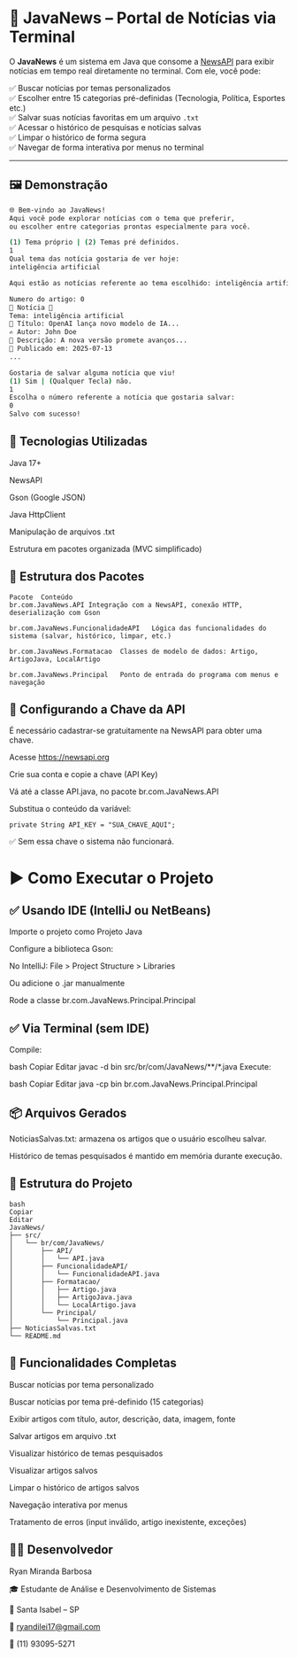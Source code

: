 # 📰 JavaNews – Portal de Notícias via Terminal

O **JavaNews** é um sistema em Java que consome a [NewsAPI](https://newsapi.org) para exibir notícias em tempo real diretamente no terminal. Com ele, você pode:

✅ Buscar notícias por temas personalizados  
✅ Escolher entre 15 categorias pré-definidas (Tecnologia, Política, Esportes etc.)  
✅ Salvar suas notícias favoritas em um arquivo `.txt`  
✅ Acessar o histórico de pesquisas e notícias salvas  
✅ Limpar o histórico de forma segura  
✅ Navegar de forma interativa por menus no terminal

---

## 🖼️ Demonstração

```bash
🌐 Bem-vindo ao JavaNews!
Aqui você pode explorar notícias com o tema que preferir,
ou escolher entre categorias prontas especialmente para você.

(1) Tema próprio | (2) Temas pré definidos.
1
Qual tema das notícia gostaria de ver hoje:
inteligência artificial

Aqui estão as notícias referente ao tema escolhido: inteligência artificial

Numero do artigo: 0
🔹 Notícia 🔹
Tema: inteligência artificial
📰 Título: OpenAI lança novo modelo de IA...
✍️ Autor: John Doe
📄 Descrição: A nova versão promete avanços...
📅 Publicado em: 2025-07-13
...

Gostaria de salvar alguma notícia que viu!
(1) Sim | (Qualquer Tecla) não.
1
Escolha o número referente a notícia que gostaria salvar:
0
Salvo com sucesso!
```
🔧 Tecnologias Utilizadas
---

Java 17+

NewsAPI

Gson (Google JSON)

Java HttpClient

Manipulação de arquivos .txt

Estrutura em pacotes organizada (MVC simplificado)

🧩 Estrutura dos Pacotes
---
```
Pacote	Conteúdo
br.com.JavaNews.API	Integração com a NewsAPI, conexão HTTP, deserialização com Gson

br.com.JavaNews.FuncionalidadeAPI	Lógica das funcionalidades do sistema (salvar, histórico, limpar, etc.)

br.com.JavaNews.Formatacao	Classes de modelo de dados: Artigo, ArtigoJava, LocalArtigo

br.com.JavaNews.Principal	Ponto de entrada do programa com menus e navegação
```
🔐 Configurando a Chave da API
---

É necessário cadastrar-se gratuitamente na NewsAPI para obter uma chave.

Acesse https://newsapi.org

Crie sua conta e copie a chave (API Key)

Vá até a classe API.java, no pacote br.com.JavaNews.API

Substitua o conteúdo da variável:
````
private String API_KEY = "SUA_CHAVE_AQUI";
````
✅ Sem essa chave o sistema não funcionará.

# ▶️ Como Executar o Projeto

✅ Usando IDE (IntelliJ ou NetBeans)
---

Importe o projeto como Projeto Java

Configure a biblioteca Gson:

No IntelliJ: File > Project Structure > Libraries

Ou adicione o .jar manualmente

Rode a classe br.com.JavaNews.Principal.Principal


✅ Via Terminal (sem IDE)
---

Compile:

bash
Copiar
Editar
javac -d bin src/br/com/JavaNews/**/*.java
Execute:

bash
Copiar
Editar
java -cp bin br.com.JavaNews.Principal.Principal

📦 Arquivos Gerados
---

NoticiasSalvas.txt: armazena os artigos que o usuário escolheu salvar.

Histórico de temas pesquisados é mantido em memória durante execução.

📁 Estrutura do Projeto
---
```
bash
Copiar
Editar
JavaNews/
├── src/
│   └── br/com/JavaNews/
│       ├── API/
│       │   └── API.java
│       ├── FuncionalidadeAPI/
│       │   └── FuncionalidadeAPI.java
│       ├── Formatacao/
│       │   ├── Artigo.java
│       │   ├── ArtigoJava.java
│       │   └── LocalArtigo.java
│       └── Principal/
│           └── Principal.java
├── NoticiasSalvas.txt
└── README.md
```
📌 Funcionalidades Completas
---

 Buscar notícias por tema personalizado

 Buscar notícias por tema pré-definido (15 categorias)

 Exibir artigos com título, autor, descrição, data, imagem, fonte

 Salvar artigos em arquivo .txt

 Visualizar histórico de temas pesquisados

 Visualizar artigos salvos

 Limpar o histórico de artigos salvos

 Navegação interativa por menus

 Tratamento de erros (input inválido, artigo inexistente, exceções)

👨‍💻 Desenvolvedor
---

Ryan Miranda Barbosa

🎓 Estudante de Análise e Desenvolvimento de Sistemas

📍 Santa Isabel – SP

📧 ryandilei17@gmail.com

📱 (11) 93095-5271
